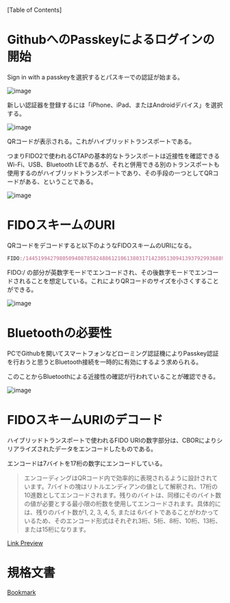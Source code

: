 [Table of Contents]

# GithubへのPasskeyによるログインの開始



Sign in with a passkeyを選択するとパスキーでの認証が始まる。

![image](https://prod-files-secure.s3.us-west-2.amazonaws.com/f74817d1-981d-4a9d-bf70-0ecc1d271f27/105fd01d-db5b-4c90-8c22-09bb5d59779d/Untitled.png?X-Amz-Algorithm=AWS4-HMAC-SHA256&X-Amz-Content-Sha256=UNSIGNED-PAYLOAD&X-Amz-Credential=AKIAT73L2G45HZZMZUHI%2F20240518%2Fus-west-2%2Fs3%2Faws4_request&X-Amz-Date=20240518T093027Z&X-Amz-Expires=3600&X-Amz-Signature=ed5c227272f44d3e437b53cb66c348a3eb69715b30999867e057c5880abe1286&X-Amz-SignedHeaders=host&x-id=GetObject)

新しい認証器を登録するには「iPhone、iPad、またはAndroidデバイス」を選択する。

![image](https://prod-files-secure.s3.us-west-2.amazonaws.com/f74817d1-981d-4a9d-bf70-0ecc1d271f27/45b1958d-789f-495b-81e7-4544b31dcfa4/Untitled.png?X-Amz-Algorithm=AWS4-HMAC-SHA256&X-Amz-Content-Sha256=UNSIGNED-PAYLOAD&X-Amz-Credential=AKIAT73L2G45HZZMZUHI%2F20240518%2Fus-west-2%2Fs3%2Faws4_request&X-Amz-Date=20240518T093027Z&X-Amz-Expires=3600&X-Amz-Signature=fafdc92fe793e73000a4f1adc24ea835c99bc399849b38b4bcf473dbf112beef&X-Amz-SignedHeaders=host&x-id=GetObject)

QRコードが表示される。これがハイブリッドトランスポートである。

つまりFIDO2で使われるCTAPの基本的なトランスポートは近接性を確認できるWi-Fi、USB、Bluetooth LEであるが、それと併用できる別のトランスポートも使用するのがハイブリッドトランスポートであり、その手段の一つとしてQRコードがある、ということである。

![image](https://prod-files-secure.s3.us-west-2.amazonaws.com/f74817d1-981d-4a9d-bf70-0ecc1d271f27/c6b1537b-a6ab-44d2-80c0-a42758166c29/Untitled.png?X-Amz-Algorithm=AWS4-HMAC-SHA256&X-Amz-Content-Sha256=UNSIGNED-PAYLOAD&X-Amz-Credential=AKIAT73L2G45HZZMZUHI%2F20240518%2Fus-west-2%2Fs3%2Faws4_request&X-Amz-Date=20240518T093027Z&X-Amz-Expires=3600&X-Amz-Signature=a1118c5932caf58fd1f62b98c850d7b98e579eac638c48fb606aa6db1fddb20d&X-Amz-SignedHeaders=host&x-id=GetObject)

# FIDOスキームのURI

QRコードをデコードすると以下のようなFIDOスキームのURIになる。

```javascript
FIDO:/144519942798050940878582488612106138031714230513094139379299368895081878828178926639100664952474023496122943190653681470073382838502067711648524250383106107096654083332
```

FIDO:/ の部分が英数字モードでエンコードされ、その後数字モードでエンコードされることを想定している。これによりQRコードのサイズを小さくすることができる。

![image](https://prod-files-secure.s3.us-west-2.amazonaws.com/f74817d1-981d-4a9d-bf70-0ecc1d271f27/67a54c04-6d13-4849-8ba8-37d1d2938e99/Untitled.png?X-Amz-Algorithm=AWS4-HMAC-SHA256&X-Amz-Content-Sha256=UNSIGNED-PAYLOAD&X-Amz-Credential=AKIAT73L2G45HZZMZUHI%2F20240518%2Fus-west-2%2Fs3%2Faws4_request&X-Amz-Date=20240518T093027Z&X-Amz-Expires=3600&X-Amz-Signature=282bf04b8c107bcc8f3156364c43de757bf4c32c78e89b7fee81fb867eb6f060&X-Amz-SignedHeaders=host&x-id=GetObject)

# Bluetoothの必要性

PCでGithubを開いてスマートフォンなどローミング認証機によりPasskey認証を行おうと思うとBluetooth接続を一時的に有効にするよう求められる。

このことからBluetoothによる近接性の確認が行われていることが確認できる。

![image](https://prod-files-secure.s3.us-west-2.amazonaws.com/f74817d1-981d-4a9d-bf70-0ecc1d271f27/c516ef43-599e-4129-af2e-4e1d4ed8f613/Untitled.png?X-Amz-Algorithm=AWS4-HMAC-SHA256&X-Amz-Content-Sha256=UNSIGNED-PAYLOAD&X-Amz-Credential=AKIAT73L2G45HZZMZUHI%2F20240518%2Fus-west-2%2Fs3%2Faws4_request&X-Amz-Date=20240518T093027Z&X-Amz-Expires=3600&X-Amz-Signature=6d7d428f2fc68cdcb29ef343192888d3e8098eef7f213d075cdfeb5a458207bc&X-Amz-SignedHeaders=host&x-id=GetObject)

# FIDOスキームURIのデコード

ハイブリッドトランスポートで使われるFIDO URIの数字部分は、CBORによりシリアライズされたデータをエンコードしたものである。

エンコードは7バイトを17桁の数字にエンコードしている。

> エンコーディングはQRコード内で効率的に表現されるように設計されています。7バイトの塊はリトルエンディアンの値として解釈され、17桁の10進数としてエンコードされます。残りのバイトは、同様にそのバイト数の値が必要とする最小限の桁数を使用してエンコードされます。具体的には、残りのバイト数が1, 2, 3, 4, 5, または 6バイトであることがわかっているため、そのエンコード形式はそれぞれ3桁、5桁、8桁、10桁、13桁、または15桁になります。

[Link Preview](https://github.com/TakashiSasaki/fido-uri)

# 規格文書

[Bookmark](https://fidoalliance.org/specs/fido-v2.2-rd-20230321/fido-client-to-authenticator-protocol-v2.2-rd-20230321.html)



